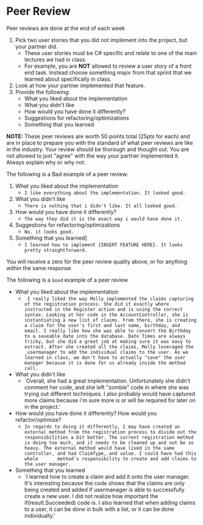 
# Peer Review
Peer reviews are done at the end of each week
1. Pick two user stories that you did not implement into the project, but your partner did. 
	- These user stories must be C# specific and relate to one of the main lectures we had in class. 
	- For example, you are **NOT** allowed to review a user story of a front end task. Instead choose something major from that sprint that we learned about specifically in class. 
2. Look at how your partner implemented that feature.
3. Provide the following:
	- What you liked about the implementation
	- What you didn't like
	- How would you have done it differently?
	- Suggestions for refactoring/optimizations
	- Something that you learned

**NOTE:** These peer reviews are worth 50 points total (25pts for each) and are in place to prepare you with the standard of what peer reviews are like in the industry. Your review should be thorough and thought out. You are not allowed to just "agree" with the way your partner implemented it.  Always explain why or why not. 

The following is a Bad example of a peer review:
1. What you liked about the implementation
	- `I like everything about the implementation. It looked good.`
2. What you didn't like
	- `There is nothing that i didn't like. It all looked good.` 
3. How would you have done it differently?
	- `The way they did it is the exact way i would have done it.`
4. Suggestions for refactoring/optimizations
	- `No. it looks good.`
5. Something that you learned]
	- `I learned how to implement {INSERT FEATURE HERE}. It looks pretty straightforward.` 

You will receive a zero for the peer review quality above, or for anything within the same response.


The following is a `Good` example of a peer review

- What you liked about the implementation
	- ` I really liked the way Molly implemented the claims capturing of the registration process. She did it exactly where 		instructed in the Register action and is using the correct syntax. Looking at her code in the AccountController, she is 		instantiating a new list of claims. From there, she is creating a claim for the user's first and last name, birthday, and 		email. I really like how she was able to convert the Birthday to a saveable date into the database. Date Times are always 		tricky, but she did a great job at making sure it was easy to extract. After she created all the claims, Molly leveraged the 		_usermanager to add the individual claims to the user. As we learned in class, we don't have to actually "save" the user 		manager because it is done for us already inside the method call.`
- What you didn't like
	- `Overall, she had a great implementation. Unfortunately she didn't comment her code, and she left "zombie" code in where she 		was trying out different techniques. I also probably would have captured more claims because i'm sure more is or will be 		required for later on in the project.'
- How would you have done it differently? How would you refactor/optimize?
	- ` In regards to doing it differently,	I may have created an external method from the registration process to divide out the 		responsibilities a bit better. The current registration method is doing too much, and it needs to be cleaned up and not be so 		heavy. The external method would have lived in the same controller, and had ClaimType, and value. I could have had this whole 		method's responsibility to create and add claims to the user manager. `
- Something that you learned
	- `I learned how to create a claim and add it onto the user manager. It's interesting because the code shows that the claims 		are only being created and added if usermanager is able to successfully create a new user. I did not realize how important the 		if(result.Succeeded) code is. I also learned that when adding claims to a user, it can be done in bulk with a list, or it can 		be done individually.'
